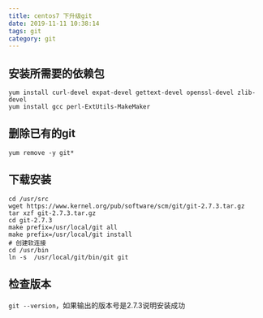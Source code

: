 ```yaml
---
title: centos7 下升级git
date: 2019-11-11 10:38:14
tags: git
category: git
---
```

## 安装所需要的依赖包
```shell
yum install curl-devel expat-devel gettext-devel openssl-devel zlib-devel 
yum install gcc perl-ExtUtils-MakeMaker
```
## 删除已有的git
```shell
yum remove -y git*
```
## 下载安装
```shell
cd /usr/src
wget https://www.kernel.org/pub/software/scm/git/git-2.7.3.tar.gz 
tar xzf git-2.7.3.tar.gz
cd git-2.7.3
make prefix=/usr/local/git all
make prefix=/usr/local/git install
# 创建软连接
cd /usr/bin
ln -s  /usr/local/git/bin/git git
```

## 检查版本
`git --version`，如果输出的版本号是2.7.3说明安装成功